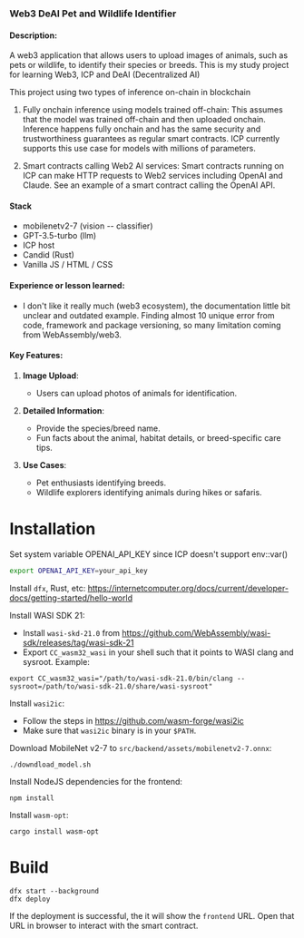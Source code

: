 ### **Web3 DeAI Pet and Wildlife Identifier**

#### **Description**:  
A web3 application that allows users to upload images of animals, such as pets or wildlife, to identify their species or breeds. This is my study project for learning Web3, ICP and DeAI (Decentralized AI)

This project using two types of inference on-chain in blockchain 

1. Fully onchain inference using models trained off-chain: This assumes that the model was trained off-chain and then uploaded onchain. Inference happens fully onchain and has the same security and trustworthiness guarantees as regular smart contracts. ICP currently supports this use case for models with millions of parameters.

2. Smart contracts calling Web2 AI services: Smart contracts running on ICP can make HTTP requests to Web2 services including OpenAI and Claude. See an example of a smart contract calling the OpenAI API.

#### Stack
- mobilenetv2-7 (vision -- classifier)
- GPT-3.5-turbo (llm)
- ICP host
- Candid (Rust)
- Vanilla JS / HTML / CSS

#### Experience or lesson learned:
- I don't like it really much (web3 ecosystem), the documentation little bit unclear and outdated example. Finding almost 10 unique error from code, framework and package versioning, so many limitation coming from WebAssembly/web3.

#### **Key Features**:  
1. **Image Upload**:
   - Users can upload photos of animals for identification.
   
2. **Detailed Information**:
   - Provide the species/breed name.
   - Fun facts about the animal, habitat details, or breed-specific care tips.  

3. **Use Cases**:
   - Pet enthusiasts identifying breeds.
   - Wildlife explorers identifying animals during hikes or safaris.  

# Installation

Set system variable OPENAI_API_KEY since ICP doesn't support env::var()

```bash
export OPENAI_API_KEY=your_api_key
```

Install `dfx`, Rust, etc: https://internetcomputer.org/docs/current/developer-docs/getting-started/hello-world

Install WASI SDK 21:

- Install `wasi-skd-21.0` from https://github.com/WebAssembly/wasi-sdk/releases/tag/wasi-sdk-21
- Export `CC_wasm32_wasi` in your shell such that it points to WASI clang and sysroot. Example:

```
export CC_wasm32_wasi="/path/to/wasi-sdk-21.0/bin/clang --sysroot=/path/to/wasi-sdk-21.0/share/wasi-sysroot"
``` 

Install `wasi2ic`:
- Follow the steps in https://github.com/wasm-forge/wasi2ic
- Make sure that `wasi2ic` binary is in your `$PATH`.

Download MobileNet v2-7 to `src/backend/assets/mobilenetv2-7.onnx`:

```
./downdload_model.sh
```

Install NodeJS dependencies for the frontend:

```
npm install
```

Install `wasm-opt`:

```
cargo install wasm-opt
```

# Build

```
dfx start --background
dfx deploy
```

If the deployment is successful, the it will show the `frontend` URL.
Open that URL in browser to interact with the smart contract.
